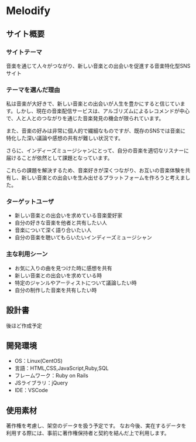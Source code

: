 # Melodify

## サイト概要
### サイトテーマ
音楽を通じて人々がつながり、新しい音楽との出会いを促進する音楽特化型SNSサイト

### テーマを選んだ理由
私は音楽が大好きで、新しい音楽との出会いが人生を豊かにすると信じています。しかし、現在の音楽配信サービスは、アルゴリズムによるレコメンドが中心で、人と人とのつながりを通じた音楽発見の機会が限られています。

また、音楽の好みは非常に個人的で繊細なものですが、既存のSNSでは音楽に特化した深い議論や感想の共有が難しい状況です。

さらに、インディーズミュージシャンにとって、自分の音楽を適切なリスナーに届けることが依然として課題となっています。

これらの課題を解決するため、音楽好きが深くつながり、お互いの音楽体験を共有し、新しい音楽との出会いを生み出せるプラットフォームを作ろうと考えました。

### ターゲットユーザ
- 新しい音楽との出会いを求めている音楽愛好家
- 自分の好きな音楽を他者と共有したい人
- 音楽について深く語り合いたい人
- 自分の音楽を聴いてもらいたいインディーズミュージシャン

### 主な利用シーン
- お気に入りの曲を見つけた時に感想を共有
- 新しい音楽との出会いを求めている時
- 特定のジャンルやアーティストについて議論したい時
- 自分の制作した音楽を共有したい時

## 設計書
後ほど作成予定

## 開発環境
- OS：Linux(CentOS)
- 言語：HTML,CSS,JavaScript,Ruby,SQL
- フレームワーク：Ruby on Rails
- JSライブラリ：jQuery
- IDE：VSCode

## 使用素材
著作権を考慮し、架空のデータを扱う予定です。
なお今後、実在するデータを利用する際には、事前に著作権保持者と契約を結んだ上で利用します。